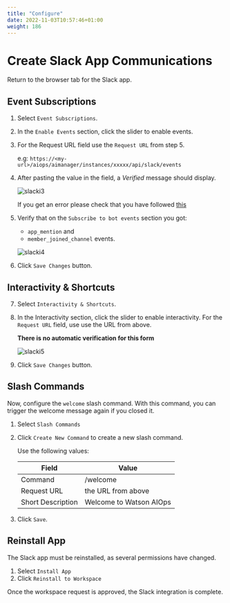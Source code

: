 ```yaml
---
title: "Configure"
date: 2022-11-03T10:57:46+01:00
weight: 186
---
```


# Create Slack App Communications

Return to the browser tab for the Slack app. 

## Event Subscriptions

1. Select `Event Subscriptions`.

2. In the `Enable Events` section, click the slider to enable events. 

3. For the Request URL field use the `Request URL` from step 5.

	e.g: `https://<my-url>/aiops/aimanager/instances/xxxxx/api/slack/events`

4. After pasting the value in the field, a *Verified* message should display.

	![slacki3](/cp4waiops-training/pics/slack/slacki3.png)

	If you get an error please check that you have followed [this](../../README_INSTALLATION.md#62-create-valid-cp4waiops-certificate-optional)

5. Verify that on the `Subscribe to bot events` section you got:

	*  `app_mention` and 
	*  `member_joined_channel` events.

	![slacki4](/cp4waiops-training/pics/slack/slacki4.png)

6. Click `Save Changes` button.


## Interactivity & Shortcuts

7. Select `Interactivity & Shortcuts`. 

8. In the Interactivity section, click the slider to enable interactivity. For the `Request URL` field, use use the URL from above.

	**There is no automatic verification for this form**

	![slacki5](/cp4waiops-training/pics/slack/slacki5.png)

9. Click `Save Changes` button.

## Slash Commands

Now, configure the `welcome` slash command. With this command, you can trigger the welcome message again if you closed it. 

1. Select  `Slash Commands`

2. Click `Create New Command` to create a new slash command. 

	Use the following values:
	
	
	| Field | Value |
	| --- | --- |
	|Command| /welcome|
	|Request URL|the URL from above|
	|Short Description| Welcome to Watson AIOps|

3. Click `Save`.

## Reinstall App

The Slack app must be reinstalled, as several permissions have changed. 

1. Select `Install App` 
2. Click `Reinstall to Workspace`

Once the workspace request is approved, the Slack integration is complete. 

